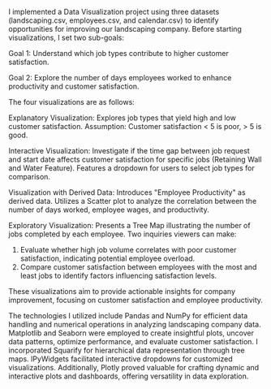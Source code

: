 I implemented a Data Visualization project using three datasets (landscaping.csv, employees.csv, and calendar.csv) to identify opportunities for improving our landscaping company. Before starting visualizations, I set two sub-goals:

Goal 1: Understand which job types contribute to higher customer satisfaction.

Goal 2: Explore the number of days employees worked to enhance productivity and customer satisfaction.

The four visualizations are as follows:

Explanatory Visualization:
Explores job types that yield high and low customer satisfaction.
Assumption: Customer satisfaction < 5 is poor, > 5 is good.

Interactive Visualization:
Investigate if the time gap between job request and start date affects customer satisfaction for specific jobs (Retaining Wall and Water Feature).
Features a dropdown for users to select job types for comparison.

Visualization with Derived Data:
Introduces "Employee Productivity" as derived data.
Utilizes a Scatter plot to analyze the correlation between the number of days worked, employee wages, and productivity.

Exploratory Visualization:
Presents a Tree Map illustrating the number of jobs completed by each employee.
Two inquiries viewers can make:

1. Evaluate whether high job volume correlates with poor customer satisfaction, indicating potential employee overload.
2. Compare customer satisfaction between employees with the most and least jobs to identify factors influencing satisfaction levels.

These visualizations aim to provide actionable insights for company improvement, focusing on customer satisfaction and employee productivity. 

The technologies I utilized include Pandas and NumPy for efficient data handling and numerical operations in analyzing landscaping company data. Matplotlib and Seaborn were employed to create insightful plots, uncover data patterns, optimize performance, and evaluate customer satisfaction. I incorporated Squarify for hierarchical data representation through tree maps. IPyWidgets facilitated interactive dropdowns for customized visualizations. Additionally, Plotly proved valuable for crafting dynamic and interactive plots and dashboards, offering versatility in data exploration.


